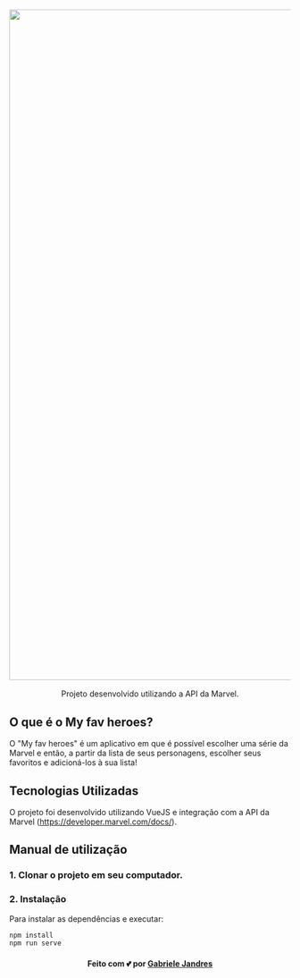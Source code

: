 <h3 align="center">
    <img alt="Capa do projeto" width="1200px" src="./public/img/Capa.png">
    <br>
</h3>

<p align="center"> Projeto desenvolvido utilizando a API da Marvel. </p>

## O que é o My fav heroes?

O "My fav heroes" é um aplicativo em que é possível escolher uma série da Marvel e então, a partir da lista de seus personagens, escolher seus favoritos e adicioná-los à sua lista!

## Tecnologias Utilizadas

O projeto foi desenvolvido utilizando VueJS e integração com a API da Marvel (https://developer.marvel.com/docs/).

## Manual de utilização

### 1. Clonar o projeto em seu computador.

### 2. Instalação
Para instalar as dependências e executar:

```bash
npm install
npm run serve
```

<h4 align="center">
    Feito com 💕 por <a href="https://www.linkedin.com/in/gabriele-jandres-cavalcanti-249107175/" target="_blank"> Gabriele Jandres </a>
</h4>
